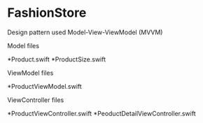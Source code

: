 # FashionStore

<!--
[![CI Status](http://img.shields.io/travis/saragiotto/FashionStore.svg?style=flat)](https://travis-ci.org/saragiotto/FashionStore)
[![License](https://img.shields.io/cocoapods/l/TMDbFramework.svg?style=flat)](https://github.com/saragiotto/FashionStore)
[![Platform](https://img.shields.io/cocoapods/p/TMDbFramework.svg?style=flat)](https://github.com/saragiotto/FashionStore)
[![codecov.io](https://codecov.io/gh/saragiotto/FashionStore/branch/master/graphs/badge.svg)](https://codecov.io/gh/saragiotto/FashionStore/branch/master)
-->

Design pattern used Model-View-ViewModel (MVVM)

Model files

*Product.swift
*ProductSize.swift

ViewModel files

*ProductViewModel.swift

ViewController files

*ProductViewController.swift
*PeoductDetailViewController.swift